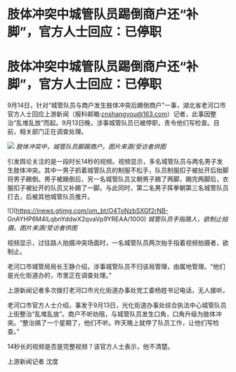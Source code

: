 # 肢体冲突中城管队员踢倒商户还“补脚”，官方人士回应：已停职

# 肢体冲突中城管队员踢倒商户还“补脚”，官方人士回应：已停职

9月14日，针对“城管队员与商户发生肢体冲突后踢倒商户”一事，湖北省老河口市官方人士回应上游新闻（报料邮箱:cnshangyou@163.com）记者，此事因整治“乱堆乱放”而起。9月13日晚，涉事城管队员已被停职，责令他们写检查。目前，相关部门正在调查处理。

![](https://inews.gtimg.com/om_bt/Os0nnoXNlrFKWVZSjcwMBQt8dnWiMG4-6hyaRuhfSbCCYAA/1000)
_肢体冲突中，城管队员脚踢商户。图片来源/受访者供图_

引发舆论关注的是一段时长14秒的视频。视频显示，多名城管队员与两名男子发生肢体冲突。其中一男子抓着城管队员的制服不松手，队员制服扣子被扯开后抬脚将男子踢倒。男子被踢倒后，另一名城管队员又朝男子踢了两脚，踢完两脚后，衣服扣子被扯开的队员又补踢了一脚。与此同时，第二名男子挥拳朝第三名城管队员打去，后被其他城管队员推开。

![](https://inews.gtimg.com/om_bt/O4ToNzbSXGf2rNB-
GnAYHP6M4lLqbnYddwX2qvaVp9YREAA/1000) _城管队员手指路人，欲制止拍摄。图片来源/受访者供图_

视频显示，过往路人拍摄冲突场面时，一名城管队员两次抬手指着视频拍摄者，欲制止。

老河口市城管局局长王静介绍，涉事城管队员不归该局管理，由属地管理。“他们是光化街道办的，市里正在调查处理。”

上游新闻记者多次拨打老河口市光化街道办事处党工委杨姓书记电话，无人接听。

老河口市官方人士介绍，事发于9月13日，光化街道办事处综合执法中心城管队员上街整治“乱堆乱放”。商户不听劝阻，与城管队员发生口角，口角升级为肢体冲突。“整治搞了一个星期了，他们不听。昨天晚上就停了队员工作，让他们写检查。”

14秒长的视频是否是完整视频？该官方人士表示，他不清楚。

上游新闻记者 沈度

